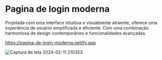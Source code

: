 # Pagina de login moderna

Projetada com uma interface intuitiva e visualmente atraente, oferece uma experiência de usuário simplificada e eficiente. Com uma combinação harmoniosa de design contemporâneo e funcionalidades avançadas.

https://pagina-de-login-moderna.netlify.app

![Captura de tela 2024-02-11 210353](https://github.com/ArrozDoce007/Pagina-de-login-moderna/assets/143344186/9fea0b5e-053e-4b37-a79e-7bf9c8bae580)

